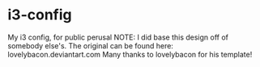 i3-config
=========

My i3 config, for public perusal
NOTE: I did base this design off of somebody else's. The original can be found here: lovelybacon.deviantart.com
Many thanks to lovelybacon for his template! 
